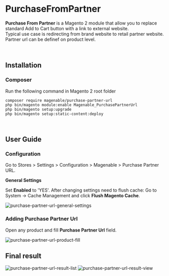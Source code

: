 # PurchaseFromPartner

**Purchase From Partner** is a Magento 2 module that allow you to replace standard Add to Cart button with a link to external website. <br>
Typical use case is redirecting from brand website to retail partner website. Partner url can be definef on product level.

<br />

## Installation

### Composer

Run the following command in Magento 2 root folder

```
composer require magenable/purchase-partner-url
php bin/magento module:enable Magenable_PurchasePartnerUrl
php bin/magento setup:upgrade
php bin/magento setup:static-content:deploy
```
<br />

## User Guide

### Configuration

Go to Stores > Settings > Configuration > Magenable > Purchase Partner URL.

**General Settings**

Set **Enabled** to 'YES'.
After changing settings need to flush cache: Go to System -> Cache Management and click **Flush Magento Cache**.

![purchase-partner-url-general-settings](https://user-images.githubusercontent.com/34573954/113534675-5e40a180-960c-11eb-9c56-78a45e89bf5b.png)

### Adding Purchase Partner Url

Open any product and fill **Purchase Partner Url** field.

![purchase-partner-url-product-fill](https://user-images.githubusercontent.com/34573954/113534676-600a6500-960c-11eb-9251-ab8053c38ba7.png)

## Final result
![purchase-partner-url-result-list](https://user-images.githubusercontent.com/34573954/113534678-613b9200-960c-11eb-8bbb-f4ab7c0066ac.png)
![purchase-partner-url-result-view](https://user-images.githubusercontent.com/34573954/113534677-60a2fb80-960c-11eb-972a-9c8bbbddb88b.png)
